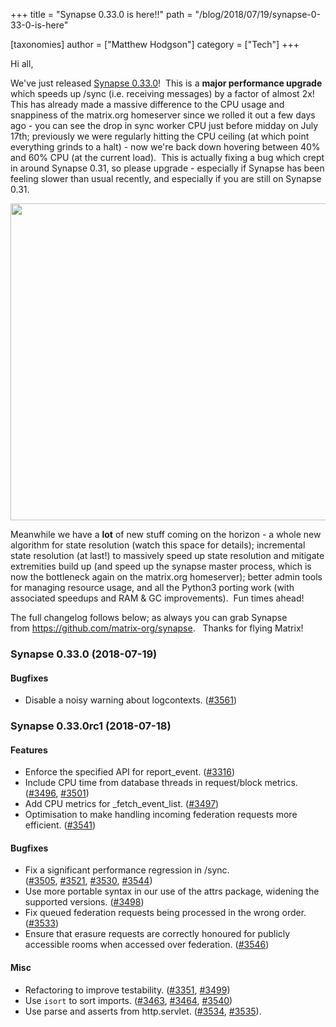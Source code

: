 +++
title = "Synapse 0.33.0 is here!!"
path = "/blog/2018/07/19/synapse-0-33-0-is-here"

[taxonomies]
author = ["Matthew Hodgson"]
category = ["Tech"]
+++

Hi all,

We've just released <a href="https://github.com/matrix-org/synapse/releases/tag/v0.33.0">Synapse 0.33.0</a>!  This is a <strong>major performance upgrade</strong> which speeds up /sync (i.e. receiving messages) by a factor of almost 2x!  This has already made a massive difference to the CPU usage and snappiness of the matrix.org homeserver since we rolled it out a few days ago - you can see the drop in sync worker CPU just before midday on July 17th; previously we were regularly hitting the CPU ceiling (at which point everything grinds to a halt) - now we're back down hovering between 40% and 60% CPU (at the current load).  This is actually fixing a bug which crept in around Synapse 0.31, so please upgrade - especially if Synapse has been feeling slower than usual recently, and especially if you are still on Synapse 0.31.

<a href="/blog/wp-content/uploads/2018/07/Screen-Shot-2018-07-19-at-13.00.01-1.png"><img class="aligncenter wp-image-3406" src="/blog/wp-content/uploads/2018/07/Screen-Shot-2018-07-19-at-13.00.01-1-1024x639.png" alt="" width="813" height="507" /></a>

Meanwhile we have a <strong>lot</strong> of new stuff coming on the horizon - a whole new algorithm for state resolution (watch this space for details); incremental state resolution (at last!) to massively speed up state resolution and mitigate extremities build up (and speed up the synapse master process, which is now the bottleneck again on the matrix.org homeserver); better admin tools for managing resource usage, and all the Python3 porting work (with associated speedups and RAM &amp; GC improvements).  Fun times ahead!

The full changelog follows below; as always you can grab Synapse from <a href="https://github.com/matrix-org/synapse">https://github.com/matrix-org/synapse</a>.   Thanks for flying Matrix!

### Synapse 0.33.0 (2018-07-19)

#### Bugfixes

<ul>
 	<li>Disable a noisy warning about logcontexts. (<a href="https://github.com/matrix-org/synapse/issues/3561">#3561</a>)</li>
</ul>

### Synapse 0.33.0rc1 (2018-07-18)

#### Features

<ul>
 	<li>Enforce the specified API for report_event. (<a href="https://github.com/matrix-org/synapse/issues/3316">#3316</a>)</li>
 	<li>Include CPU time from database threads in request/block metrics. (<a href="https://github.com/matrix-org/synapse/issues/3496">#3496</a>, <a href="https://github.com/matrix-org/synapse/issues/3501">#3501</a>)</li>
 	<li>Add CPU metrics for _fetch_event_list. (<a href="https://github.com/matrix-org/synapse/issues/3497">#3497</a>)</li>
 	<li>Optimisation to make handling incoming federation requests more efficient. (<a href="https://github.com/matrix-org/synapse/issues/3541">#3541</a>)</li>
</ul>

#### Bugfixes

<ul>
 	<li>Fix a significant performance regression in /sync. (<a href="https://github.com/matrix-org/synapse/issues/3505">#3505</a>, <a href="https://github.com/matrix-org/synapse/issues/3521">#3521</a>, <a href="https://github.com/matrix-org/synapse/issues/3530">#3530</a>, <a href="https://github.com/matrix-org/synapse/issues/3544">#3544</a>)</li>
 	<li>Use more portable syntax in our use of the attrs package, widening the supported versions. (<a href="https://github.com/matrix-org/synapse/issues/3498">#3498</a>)</li>
 	<li>Fix queued federation requests being processed in the wrong order. (<a href="https://github.com/matrix-org/synapse/issues/3533">#3533</a>)</li>
 	<li>Ensure that erasure requests are correctly honoured for publicly accessible rooms when accessed over federation. (<a href="https://github.com/matrix-org/synapse/issues/3546">#3546</a>)</li>
</ul>

#### Misc

<ul>
 	<li>Refactoring to improve testability. (<a href="https://github.com/matrix-org/synapse/issues/3351">#3351</a>, <a href="https://github.com/matrix-org/synapse/issues/3499">#3499</a>)</li>
 	<li>Use <code>isort</code> to sort imports. (<a href="https://github.com/matrix-org/synapse/issues/3463">#3463</a>, <a href="https://github.com/matrix-org/synapse/issues/3464">#3464</a>, <a href="https://github.com/matrix-org/synapse/issues/3540">#3540</a>)</li>
 	<li>Use parse and asserts from http.servlet. (<a href="https://github.com/matrix-org/synapse/issues/3534">#3534</a>, <a href="https://github.com/matrix-org/synapse/issues/3535">#3535</a>).</li>
</ul>
